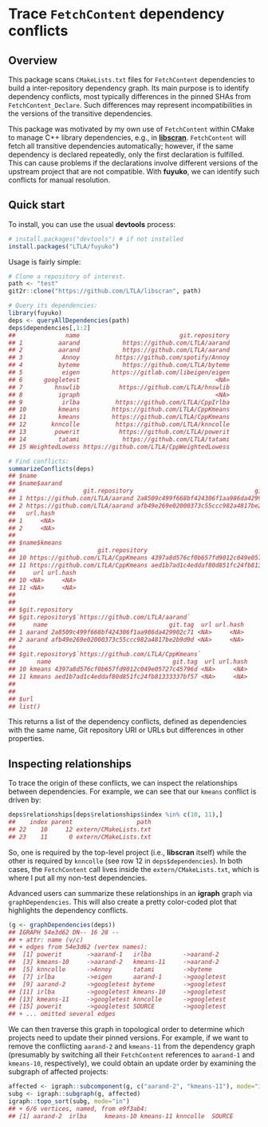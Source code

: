 # Trace `FetchContent` dependency conflicts

## Overview

This package scans `CMakeLists.txt` files for `FetchContent` dependencies to build a inter-repository dependency graph.
Its main purpose is to identify dependency conflicts, most typically differences in the pinned SHAs from `FetchContent_Declare`.
Such differences may represent incompatibilities in the versions of the transitive dependencies.

This package was motivated by my own use of `FetchContent` within CMake to manage C++ library dependencies, e.g., in [**libscran**](https://github.com/LTLA/libscran).
`FetchContent` will fetch all transitive dependencies automatically; however, if the same dependency is declared repeatedly, only the first declaration is fulfilled.
This can cause problems if the declarations involve different versions of the upstream project that are not compatible. 
With **fuyuko**, we can identify such conflicts for manual resolution.

## Quick start

To install, you can use the usual **devtools** process:

```r
# install.packages("devtools") # if not installed
install.packages("LTLA/fuyuko")
```

Usage is fairly simple:

```r
# Clone a repository of interest.
path <- "test"
git2r::clone("https://github.com/LTLA/libscran", path)

# Query its dependencies:
library(fuyuko)
deps <- queryAllDependencies(path)
deps$dependencies[,1:2]
##              name                            git.repository
## 1          aarand            https://github.com/LTLA/aarand
## 2          aarand            https://github.com/LTLA/aarand
## 3           Annoy          https://github.com/spotify/Annoy
## 4          byteme            https://github.com/LTLA/byteme
## 5           eigen         https://gitlab.com/libeigen/eigen
## 6      googletest                                      <NA>
## 7         hnswlib           https://github.com/LTLA/hnswlib
## 8          igraph                                      <NA>
## 9           irlba          https://github.com/LTLA/CppIrlba
## 10         kmeans         https://github.com/LTLA/CppKmeans
## 11         kmeans         https://github.com/LTLA/CppKmeans
## 12       knncolle          https://github.com/LTLA/knncolle
## 13        powerit           https://github.com/LTLA/powerit
## 14         tatami            https://github.com/LTLA/tatami
## 15 WeightedLowess https://github.com/LTLA/CppWeightedLowess

# Find conflicts:
summarizeConflicts(deps)
## $name
## $name$aarand
##                   git.repository                                  git.tag  url
## 1 https://github.com/LTLA/aarand 2a8509c499f668bf424306f1aa986da429902c71 <NA>
## 2 https://github.com/LTLA/aarand afb49e269e02000373c55ccc982a4817be2b9d9d <NA>
##   url.hash
## 1     <NA>
## 2     <NA>
## 
## $name$kmeans
##                       git.repository                                  git.tag
## 10 https://github.com/LTLA/CppKmeans 4397a8d576cf0b657fd9012c049e05727c45796d
## 11 https://github.com/LTLA/CppKmeans aed1b7ad1c4eddaf80d851fc24fb81333337bf57
##     url url.hash
## 10 <NA>     <NA>
## 11 <NA>     <NA>
## 
## 
## $git.repository
## $git.repository$`https://github.com/LTLA/aarand`
##     name                                  git.tag  url url.hash
## 1 aarand 2a8509c499f668bf424306f1aa986da429902c71 <NA>     <NA>
## 2 aarand afb49e269e02000373c55ccc982a4817be2b9d9d <NA>     <NA>
## 
## $git.repository$`https://github.com/LTLA/CppKmeans`
##      name                                  git.tag  url url.hash
## 10 kmeans 4397a8d576cf0b657fd9012c049e05727c45796d <NA>     <NA>
## 11 kmeans aed1b7ad1c4eddaf80d851fc24fb81333337bf57 <NA>     <NA>
## 
## 
## $url
## list()
```

This returns a list of the dependency conflicts, defined as dependencies with the same name, Git repository URI or URLs but differences in other properties.

## Inspecting relationships

To trace the origin of these conflicts, we can inspect the relationships between dependencies.
For example, we can see that our `kmeans` conflict is driven by:

```r
deps$relationships[deps$relationships$index %in% c(10, 11),]
##    index parent                  path
## 22    10     12 extern/CMakeLists.txt
## 23    11      0 extern/CMakeLists.txt
```

So, one is required by the top-level project (i.e., **libscran** itself) while the other is required by `knncolle` (see row 12 in `deps$dependencies`).
In both cases, the `FetchContent` call lives inside the `extern/CMakeLists.txt`, which is where I put all my non-test dependencies.

Advanced users can summarize these relationships in an **igraph** graph via `graphDependencies`.
This will also create a pretty color-coded plot that highlights the dependency conflicts.

```r
(g <- graphDependencies(deps))
## IGRAPH 54e3d62 DN-- 16 28 --
## + attr: name (v/c)
## + edges from 54e3d62 (vertex names):
##  [1] powerit       ->aarand-1   irlba         ->aarand-2
##  [3] kmeans-10     ->aarand-2   kmeans-11     ->aarand-2
##  [5] knncolle      ->Annoy      tatami        ->byteme
##  [7] irlba         ->eigen      aarand-1      ->googletest
##  [9] aarand-2      ->googletest byteme        ->googletest
## [11] irlba         ->googletest kmeans-10     ->googletest
## [13] kmeans-11     ->googletest knncolle      ->googletest
## [15] powerit       ->googletest SOURCE        ->googletest
## + ... omitted several edges
```

We can then traverse this graph in topological order to determine which projects need to update their pinned versions.
For example, if we want to remove the conflicting `aarand-2` and `kmeans-11` from the dependency graph 
(presumably by switching all their `FetchContent` references to `aarand-1` and `kmeans-10`, respectively), 
we could obtain an update order by examining the subgraph of affected projects:

```r
affected <- igraph::subcomponent(g, c("aarand-2", "kmeans-11"), mode="in")
subg <- igraph::subgraph(g, affected)
igraph::topo_sort(subg, mode="in")
## + 6/6 vertices, named, from e9f3ab4:
## [1] aarand-2  irlba     kmeans-10 kmeans-11 knncolle  SOURCE   
```
